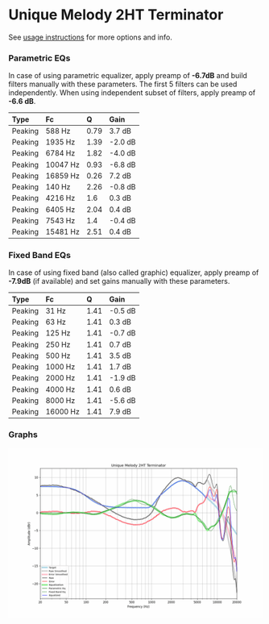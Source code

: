 # Unique Melody 2HT Terminator
See [usage instructions](https://github.com/jaakkopasanen/AutoEq#usage) for more options and info.

### Parametric EQs
In case of using parametric equalizer, apply preamp of **-6.7dB** and build filters manually
with these parameters. The first 5 filters can be used independently.
When using independent subset of filters, apply preamp of **-6.6 dB**.

| Type    | Fc       |    Q | Gain    |
|:--------|:---------|:-----|:--------|
| Peaking | 588 Hz   | 0.79 | 3.7 dB  |
| Peaking | 1935 Hz  | 1.39 | -2.0 dB |
| Peaking | 6784 Hz  | 1.82 | -4.0 dB |
| Peaking | 10047 Hz | 0.93 | -6.8 dB |
| Peaking | 16859 Hz | 0.26 | 7.2 dB  |
| Peaking | 140 Hz   | 2.26 | -0.8 dB |
| Peaking | 4216 Hz  | 1.6  | 0.3 dB  |
| Peaking | 6405 Hz  | 2.04 | 0.4 dB  |
| Peaking | 7543 Hz  | 1.4  | -0.4 dB |
| Peaking | 15481 Hz | 2.51 | 0.4 dB  |

### Fixed Band EQs
In case of using fixed band (also called graphic) equalizer, apply preamp of **-7.9dB**
(if available) and set gains manually with these parameters.

| Type    | Fc       |    Q | Gain    |
|:--------|:---------|:-----|:--------|
| Peaking | 31 Hz    | 1.41 | -0.5 dB |
| Peaking | 63 Hz    | 1.41 | 0.3 dB  |
| Peaking | 125 Hz   | 1.41 | -0.7 dB |
| Peaking | 250 Hz   | 1.41 | 0.7 dB  |
| Peaking | 500 Hz   | 1.41 | 3.5 dB  |
| Peaking | 1000 Hz  | 1.41 | 1.7 dB  |
| Peaking | 2000 Hz  | 1.41 | -1.9 dB |
| Peaking | 4000 Hz  | 1.41 | 0.6 dB  |
| Peaking | 8000 Hz  | 1.41 | -5.6 dB |
| Peaking | 16000 Hz | 1.41 | 7.9 dB  |

### Graphs
![](./Unique%20Melody%202HT%20Terminator.png)